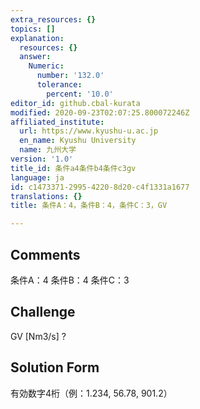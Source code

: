 ```yaml
---
extra_resources: {}
topics: []
explanation:
  resources: {}
  answer:
    Numeric:
      number: '132.0'
      tolerance:
        percent: '10.0'
editor_id: github.cbal-kurata
modified: 2020-09-23T02:07:25.800072246Z
affiliated_institute:
  url: https://www.kyushu-u.ac.jp
  en_name: Kyushu University
  name: 九州大学
version: '1.0'
title_id: 条件a4条件b4条件c3gv
language: ja
id: c1473371-2995-4220-8d20-c4f1331a1677
translations: {}
title: 条件A：4，条件B：4，条件C：3，GV

---
```


## Comments
条件A：4
条件B：4
条件C：3

## Challenge
GV [Nm3/s] ?

## Solution Form
有効数字4桁（例：1.234,  56.78,  901.2）




